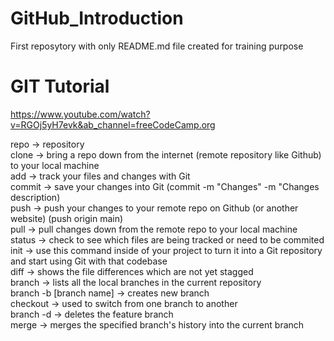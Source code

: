 # GitHub_Introduction

First reposytory with only README.md file created for training purpose

# GIT Tutorial

https://www.youtube.com/watch?v=RGOj5yH7evk&ab_channel=freeCodeCamp.org

repo -> repository <br />
clone -> bring a repo down from the internet (remote repository like Github) to your local machine <br />
add -> track your files and changes with Git <br />
commit -> save your changes into Git (commit -m "Changes" -m "Changes description) <br />
push -> push your changes to your remote repo on Github (or another website) (push origin main) <br />
pull -> pull changes down from the remote repo to your local machine <br />
status -> check to see which files are being tracked or need to be commited <br />
init -> use this command inside of your project to turn it into a Git repository and start using Git with that codebase <br />
diff -> shows the file differences which are not yet stagged <br /> 
branch -> lists all the local branches in the current repository <br />
branch -b [branch name] -> creates new branch <br />
checkout -> used to switch from one branch to another <br />
branch -d -> deletes the feature branch <br />
merge -> merges the specified branch's history into the current branch <br />
